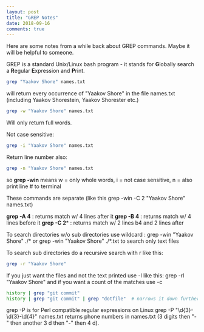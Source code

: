 ```yaml
---
layout: post
title: "GREP Notes"
date: 2018-09-16
comments: true
---
```


Here are some notes from a while back about GREP commands. Maybe it will be helpful to someone.

GREP is a standard Unix/Linux bash program - it stands for **G**lobally search a **R**egular **E**xpression and **P**rint.

```bash
grep "Yaakov Shore" names.txt
```

will return every occurrence of "Yaakov Shore" in the file names.txt (including Yaakov Shorestein, Yaakov Shorester etc.)

```bash
grep -w "Yaakov Shore" names.txt
```

Will only return full words.

Not case sensitive:

```bash
grep -i "Yaakov Shore" names.txt
```

Return line number also:

```bash
grep -n "Yaakov Shore" names.txt
```

so  **grep -win** means w = only whole words, i = not case sensitive, n = also print line # to terminal

These commands are separate (like this grep -win -C 2 "Yaakov Shore" names.txt)

**grep -A 4** : returns match w/ 4 lines after it
**grep -B 4** : returns match w/ 4 lines before it
**grep -C 2*** : returns match w/ 2 lines b4 and 2 lines after


To search directories w/o sub directories use wildcard :  grep -win "Yaakov Shore" ./*  or  grep -win "Yaakov Shore" ./*.txt  to search only text files

To search sub directories do a recursive search with r like this:

```bash
grep -r "Yaakov Shore"
```

If you just want the files and not the text printed use -l like this:  grep -rl "Yaakov Shore" and if you want a count of the matches use -c

```bash
history | grep "git commit" 
history | grep "git commit" | grep "dotfile"  # narrows it down further
```

grep -P is for Perl compatible regular expressions on Linux
grep -P "\d{3}-\d{3}-\d{4}" names.txt returns phone numbers in names.txt (3 digits then "-" then another 3 d then "-" then 4 d).
